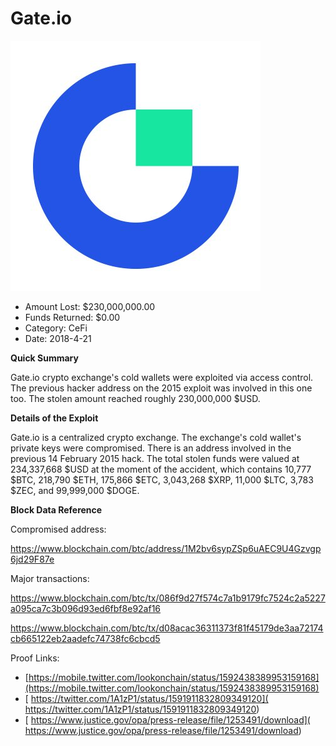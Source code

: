 # Gate.io
![Gate.io](/rektimages/Gate.io-2.png)
- Amount Lost: $230,000,000.00
- Funds Returned: $0.00
- Category: CeFi
- Date: 2018-4-21

**Quick Summary**

Gate.io crypto exchange's cold wallets were exploited via access control. The previous hacker address on the 2015 exploit was involved in this one too. The stolen amount reached roughly 230,000,000 $USD.

  


 **Details of the Exploit**

Gate.io is a centralized crypto exchange. The exchange's cold wallet's private keys were compromised. There is an address involved in the previous 14 February 2015 hack. The total stolen funds were valued at 234,337,668 $USD at the moment of the accident, which contains 10,777 $BTC, 218,790 $ETH, 175,866 $ETC, 3,043,268 $XRP, 11,000 $LTC, 3,783 $ZEC, and 99,999,000 $DOGE. 

  


 **Block Data Reference**

Compromised address:

https://www.blockchain.com/btc/address/1M2bv6sypZSp6uAEC9U4Gzvgp6jd29F87e

  


Major transactions:

https://www.blockchain.com/btc/tx/086f9d27f574c7a1b9179fc7524c2a5227a095ca7c3b096d93ed6fbf8e92af16

https://www.blockchain.com/btc/tx/d08acac36311373f81f45179de3aa72174cb665122eb2aadefc74738fc6cbcd5


Proof Links:
- [https://mobile.twitter.com/lookonchain/status/1592438389953159168](https://mobile.twitter.com/lookonchain/status/1592438389953159168)
- [ https://twitter.com/1A1zP1/status/1591911832809349120]( https://twitter.com/1A1zP1/status/1591911832809349120)
- [ https://www.justice.gov/opa/press-release/file/1253491/download]( https://www.justice.gov/opa/press-release/file/1253491/download)


